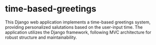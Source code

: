 # time-based-greetings
This Django web application implements a time-based greetings system, providing personalized salutations based on the user-input time. The application utilizes the Django framework, following MVC architecture for robust structure and maintainability.
